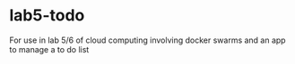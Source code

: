 # lab5-todo
For use in lab 5/6 of cloud computing involving docker swarms and an app to manage a to do list

